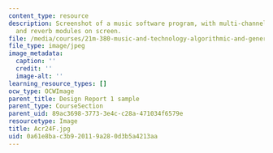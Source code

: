 ```yaml
---
content_type: resource
description: Screenshot of a music software program, with multi-channel mixing, sampler,
  and reverb modules on screen.
file: /media/courses/21m-380-music-and-technology-algorithmic-and-generative-music-spring-2010/0a61e8bac3b920119a280d3b5a4213aa_Acr24F.jpg
file_type: image/jpeg
image_metadata:
  caption: ''
  credit: ''
  image-alt: ''
learning_resource_types: []
ocw_type: OCWImage
parent_title: Design Report 1 sample
parent_type: CourseSection
parent_uid: 89ac3698-3773-3e4c-c28a-471034f6579e
resourcetype: Image
title: Acr24F.jpg
uid: 0a61e8ba-c3b9-2011-9a28-0d3b5a4213aa
---
```

